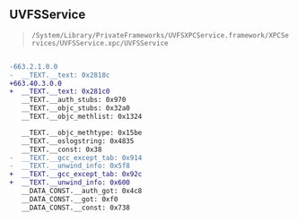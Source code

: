 ## UVFSService

> `/System/Library/PrivateFrameworks/UVFSXPCService.framework/XPCServices/UVFSService.xpc/UVFSService`

```diff

-663.2.1.0.0
-  __TEXT.__text: 0x2818c
+663.40.3.0.0
+  __TEXT.__text: 0x281c0
   __TEXT.__auth_stubs: 0x970
   __TEXT.__objc_stubs: 0x32a0
   __TEXT.__objc_methlist: 0x1324

   __TEXT.__objc_methtype: 0x15be
   __TEXT.__oslogstring: 0x4835
   __TEXT.__const: 0x38
-  __TEXT.__gcc_except_tab: 0x914
-  __TEXT.__unwind_info: 0x5f8
+  __TEXT.__gcc_except_tab: 0x92c
+  __TEXT.__unwind_info: 0x600
   __DATA_CONST.__auth_got: 0x4c8
   __DATA_CONST.__got: 0xf0
   __DATA_CONST.__const: 0x738

```
